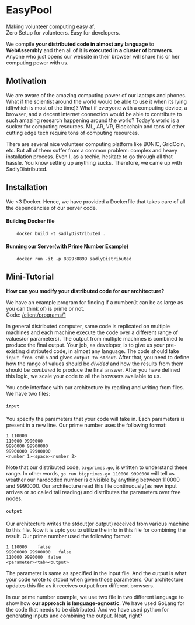 # EasyPool

 Making volunteer computing easy af.  
 Zero Setup for volunteers. Easy for developers.  
 
 We compile **your distributed code in almost any language** to **WebAssembly** and then all of it is **executed in a cluster of browsers**.
 Anyone who just opens our website in their browser will share his or her computing power with us.

## Motivation

We are aware of the amazing computing power of our laptops and phones. What if the scientist around the world would be able to use it when its lying idl(which is most of the time)? What if everyone with a computing device, a browser, and a decent internet connection would be able to contribute to such amazing research happening around the world? Today's world is a sucker for computing resources. ML, AR, VR, Blockchain and tons of other cutting edge tech require tons of computing resources.

There are several nice volunteer computing platform like BONIC, GridCoin, etc. But all of them suffer from a common problem: complex and heavy installation process. Even I, as a techie, hesitate to go through all that hassle. You know setting up anything sucks. Therefore, we came up with SadlyDistributed. 


## Installation 
We <3 Docker. Hence, we have provided a Dockerfile that takes care of all the dependencies of our server code.

#### Building Docker file
```
    docker build -t sadlyDistributed .
```

#### Running our Server(with Prime Number Example)
```
    docker run -it -p 8899:8899 sadlyDistributed
```
 
## Mini-Tutorial
**How can you modify your distributed code for our architecture?**  

We have an example program for finding if a number(it can be as large as you can think of) is prime or not.   
Code: [/client/programs/1](/client/programs/1)  

In general distributed computer, same code is replicated on multiple machines and each machine execute the code over a different range of values(or parameters). 
The output from multiple machines is combined to produce the final output. Your job, as developer, is to give us your pre-existing distributed code, 
in almost any language. The code should take `input from stdin` and gives `output to stdout`. 
After that, you need to define how the range of values should be *divided* and how the results from them should be *combined* to produce the final answer.
After you have defined this logic, we scale your code to all the browsers available to us.  

You code interface with our architecture by reading and writing from files. We have two files:
#### `input`
You specify the parameters that your code will take in. Each parameters is present in a new line. Our prime number uses the following format:
```
1 110000
110000 9990000
9990000 99900000
99900000 99900000
<number 1><space><number 2>

```
Note that our distributed code, `bigprimes.go`, is written to understand these range. In other words, 
`go run bigprimes.go 110000 9990000` will tell us weather our hardcoded number is divisible by anything between 110000 and 9990000. 
Our architecture read this file continuously(as new input arrives or so called tail reading) and distributes the parameters over free nodes.

#### `output`
Our architecture writes the stdout(or output) received from various machine to this file.
Now it is upto you to utilize the info in this file for combining the result. Our prime number used the following format:
```
1 110000    false
99900000 99900000   false
110000 9990000  false
<parameter><tab><output>
```
The parameter is same as specified in the input file. And the output is what your code wrote to stdout when given those parameters.
Our architecture updates this file as it receives output from different browsers.

In our prime number example, we use two file in two different language to show how **our approach is language-agnostic**.
We have used GoLang for the code that needs to be distributed. And we have used python for generating inputs and combining the output. Neat, right?
